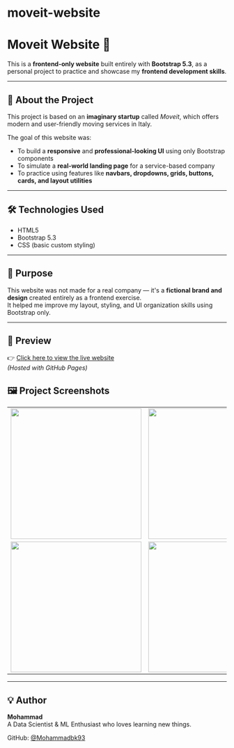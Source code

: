 # moveit-website

# Moveit Website 🚚

This is a **frontend-only website** built entirely with **Bootstrap 5.3**, as a personal project to practice and showcase my **frontend development skills**.

---

## 📌 About the Project

This project is based on an **imaginary startup** called _Moveit_, which offers modern and user-friendly moving services in Italy.

The goal of this website was:
- To build a **responsive** and **professional-looking UI** using only Bootstrap components
- To simulate a **real-world landing page** for a service-based company
- To practice using features like **navbars, dropdowns, grids, buttons, cards, and layout utilities**

---

## 🛠 Technologies Used

- HTML5  
- Bootstrap 5.3  
- CSS (basic custom styling)

---

## 🎯 Purpose

This website was not made for a real company — it's a **fictional brand and design** created entirely as a frontend exercise.  
It helped me improve my layout, styling, and UI organization skills using Bootstrap only.

---

## 📸 Preview

👉 [Click here to view the live website](https://mohammadbk93.github.io/moveit-website/)  
*(Hosted with GitHub Pages)*

## 🖼️ Project Screenshots

<table>
  <tr>
    <td><img src="screenshot1.png" width="300"/></td>
    <td><img src="screenshot2.png" width="300"/></td>
  </tr>
  <tr>
    <td><img src="screenshot3.png" width="300"/></td>
    <td><img src="screenshot4.png" width="300"/></td>
  </tr>
</table>

---

## 💡 Author

**Mohammad**  
A Data Scientist & ML Enthusiast  who loves learning new things.

GitHub: [@Mohammadbk93](https://github.com/Mohammadbk93)
